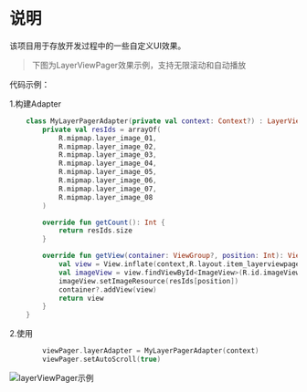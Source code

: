# 说明
该项目用于存放开发过程中的一些自定义UI效果。


> 下图为LayerViewPager效果示例，支持无限滚动和自动播放


代码示例：

1.构建Adapter
``` kotlin
    class MyLayerPagerAdapter(private val context: Context?) : LayerViewPager.LayerAdapter() {
        private val resIds = arrayOf(
            R.mipmap.layer_image_01,
            R.mipmap.layer_image_02,
            R.mipmap.layer_image_03,
            R.mipmap.layer_image_04,
            R.mipmap.layer_image_05,
            R.mipmap.layer_image_06,
            R.mipmap.layer_image_07,
            R.mipmap.layer_image_08
        )

        override fun getCount(): Int {
            return resIds.size
        }

        override fun getView(container: ViewGroup?, position: Int): View {
            val view = View.inflate(context,R.layout.item_layerviewpager,null)
            val imageView = view.findViewById<ImageView>(R.id.imageView)
            imageView.setImageResource(resIds[position])
            container?.addView(view)
            return view
        }
    }
```

2.使用
``` kotlin
        viewPager.layerAdapter = MyLayerPagerAdapter(context)
        viewPager.setAutoScroll(true)
```

![layerViewPager示例](./app/src/main/assets/demo_01.gif)